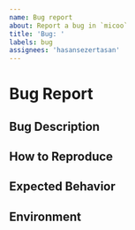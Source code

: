 ```yaml
---
name: Bug report
about: Report a bug in `micoo`
title: 'Bug: '
labels: bug
assignees: 'hasansezertasan'
---
```

# Bug Report

## Bug Description

<!--
This issue tracker is a tool to address bugs in micoo itself.
Please use GitHub Discussions about your own code or scenarios.

Replace this comment with a clear outline of what the bug is.
-->

## How to Reproduce

<!--
Describe how to replicate the bug.

Include a minimal reproducible example that demonstrates the bug. Here is an example of a minimal reproducible example:

```shell
micoo dump python
```

Include the full traceback if there was an exception. For example:

```shell
╭────────────────────────── Traceback (most recent call last) ──────────────────────────╮
│ /Users/hasansezertasan/Developer/projects/micoo/src/micoo/main.py:187 in dump         │
│                                                                                       │
│   184 │   Dump a specific cookbook to a file:                                         │
│   185 │   │   micoo dump python > .mise.toml                                          │
│   186 │   """                                                                         │
│ > 187 │   0/0                                                                         │
│   188 │   cookbook_path = repository_path / (name + file_extension)                   │
│   189 │   if not cookbook_path.exists():                                              │
│   190 │   │   typer.echo(f"Cookbook '{name}' not found.")                             │
│                                                                                       │
│ ╭──── locals ─────╮                                                                   │
│ │ name = 'python' │                                                                   │
│ ╰─────────────────╯                                                                   │
╰───────────────────────────────────────────────────────────────────────────────────────╯
ZeroDivisionError: division by zero
```
-->

## Expected Behavior

<!--
Describe the expected behavior that should have happened but didn't.
-->

## Environment

<!--
Simply run `micoo info` and paste the output here.

```shell
Application Version: 0.1.dev0+d20250726
Python Version: 3.8.20 (CPython)
Platform: Darwin
Repository Path: /Users/hasansezertasan/Library/Caches/micoo/mise-cookbooks
Repository URL: https://github.com/hasansezertasan/mise-cookbooks/tree/81747c2e983fa1278005c8cb8b0e311a7726923a
```
-->
